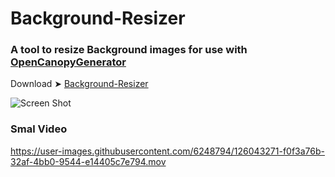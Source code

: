 # Background-Resizer

### A tool to resize Background images for use with [OpenCanopyGenerator](https://github.com/chris1111/OpenCanopy-Generator)


Download ➤ [Background-Resizer](https://github.com/chris1111/Background-Resizer/raw/main/Background-Resizer.zip)

![Screen Shot ](https://user-images.githubusercontent.com/6248794/126043110-6423bc0c-0cf5-44f2-a4f0-fd1762e04df9.png)

### Smal Video

https://user-images.githubusercontent.com/6248794/126043271-f0f3a76b-32af-4bb0-9544-e14405c7e794.mov


